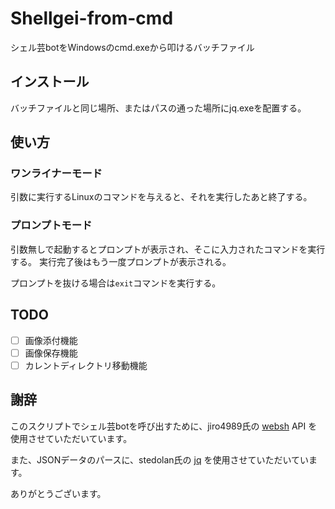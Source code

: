 # Shellgei-from-cmd
シェル芸botをWindowsのcmd.exeから叩けるバッチファイル

## インストール
バッチファイルと同じ場所、またはパスの通った場所にjq.exeを配置する。

## 使い方
### ワンライナーモード
引数に実行するLinuxのコマンドを与えると、それを実行したあと終了する。

### プロンプトモード
引数無しで起動するとプロンプトが表示され、そこに入力されたコマンドを実行する。
実行完了後はもう一度プロンプトが表示される。

プロンプトを抜ける場合は`exit`コマンドを実行する。

## TODO
- [ ] 画像添付機能
- [ ] 画像保存機能
- [ ] カレントディレクトリ移動機能

## 謝辞
このスクリプトでシェル芸botを呼び出すために、jiro4989氏の
[websh](https://github.com/jiro4989/websh) API
を使用させていただいています。

また、JSONデータのパースに、stedolan氏の
[jq](https://stedolan.github.io/jq/)
を使用させていただいています。

ありがとうございます。
